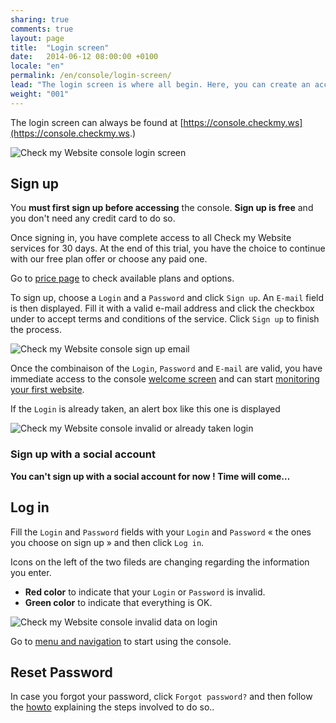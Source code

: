 ```yaml
---
sharing: true
comments: true
layout: page
title:  "Login screen"
date:   2014-06-12 08:00:00 +0100
locale: "en"
permalink: /en/console/login-screen/
lead: "The login screen is where all begin. Here, you can create an account, access an account or reset a password"
weight: "001"
---
```


The login screen can always be found at [https://console.checkmy.ws](https://console.checkmy.ws.)

![Check my Website console login screen](/assets/img/fullsize/en/console/login/login-screen.png)

## Sign up

You **must first sign up before accessing** the console. **Sign up is free** and you don't need any credit card to do so.

Once signing in, you have complete access to all Check my Website services for 30 days. At the end of this trial, you have the choice to continue with our free plan offer or choose any paid one.

Go to [price page](http://www.checkmy.ws/pricing/) to check available plans and options.

To sign up, choose a `Login` and a `Password` and click `Sign up`. An `E-mail` field is then displayed. Fill it with a valid e-mail address and click the checkbox under to accept terms and conditions of the service. Click `Sign up` to finish the process.

![Check my Website console sign up email](/assets/img/fullsize/en/console/login/login-email.png)

Once the combinaison of the `Login`, `Password` and `E-mail` are valid, you have immediate access to the console [welcome screen](/en/console/welcome/screen/) and can start [monitoring your first website](/en/howtos/website-monitoring/).

If the `Login` is already taken, an alert box like this one is displayed

![Check my Website console invalid or already taken login](/assets/img/fullsize/en/console/login/login-invalid.png)

### Sign up with a social account

**You can't sign up with a social account for now ! Time will come…**

## Log in

Fill the `Login` and `Password` fields with your `Login` and `Password` « the ones you choose on sign up » and then click `Log in`.

Icons on the left of the two fileds are changing regarding the information you enter.

- **Red color** to indicate that your `Login` or `Password` is invalid.
- **Green color** to indicate that everything is OK.

![Check my Website console invalid data on login](/assets/img/fullsize/en/console/login/invalid-data.png)

Go to [menu and navigation](/en/console/menu-navigation) to start using the console.

## Reset Password

In case you forgot your password, click `Forgot password?` and then follow the [howto](/en/howtos/reset-password/) explaining the steps involved to do so..


